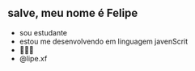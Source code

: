 ## salve, meu nome é Felipe 
- sou estudante
- estou me desenvolvendo em linguagem javenScrit
- 💸💸💸
- @lipe.xf 
